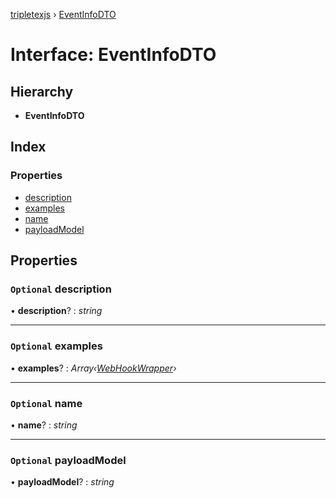 [tripletexjs](../README.md) › [EventInfoDTO](eventinfodto.md)

# Interface: EventInfoDTO

## Hierarchy

* **EventInfoDTO**

## Index

### Properties

* [description](eventinfodto.md#optional-description)
* [examples](eventinfodto.md#optional-examples)
* [name](eventinfodto.md#optional-name)
* [payloadModel](eventinfodto.md#optional-payloadmodel)

## Properties

### `Optional` description

• **description**? : *string*

___

### `Optional` examples

• **examples**? : *Array‹[WebHookWrapper](webhookwrapper.md)›*

___

### `Optional` name

• **name**? : *string*

___

### `Optional` payloadModel

• **payloadModel**? : *string*
